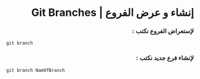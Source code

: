 ﻿# <div dir = rtl >  إنشاء و عرض الفروع |  Git Branches </dir >


### <div dir = rtl > لإستعراض الفروع نكتب :</dir >
```shell
git branch
```
### <div dir = rtl > لإنشاء فرع جديد نكتب : </dir >
```shell
git branch NamOfBranch
```
